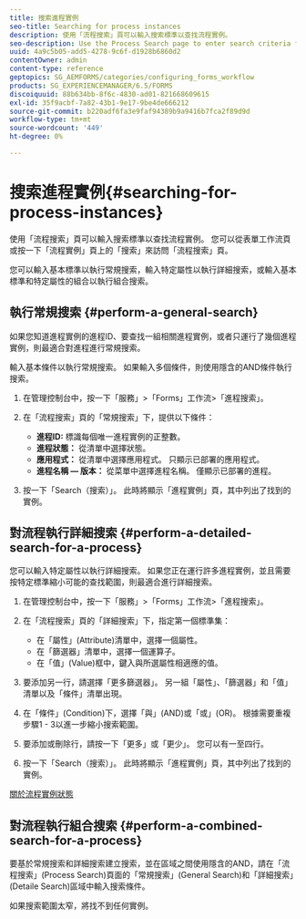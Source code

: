 ```yaml
---
title: 搜索進程實例
seo-title: Searching for process instances
description: 使用「流程搜索」頁可以輸入搜索標準以查找流程實例。
seo-description: Use the Process Search page to enter search criteria for finding a process instance.
uuid: 4a9c5b05-add5-4278-9c6f-d1928b6860d2
contentOwner: admin
content-type: reference
geptopics: SG_AEMFORMS/categories/configuring_forms_workflow
products: SG_EXPERIENCEMANAGER/6.5/FORMS
discoiquuid: 88b634bb-8f6c-4830-ad01-821668609615
exl-id: 35f9acbf-7a82-43b1-9e17-9be4de666212
source-git-commit: b220adf6fa3e9faf94389b9a9416b7fca2f89d9d
workflow-type: tm+mt
source-wordcount: '449'
ht-degree: 0%

---
```


# 搜索進程實例{#searching-for-process-instances}

使用「流程搜索」頁可以輸入搜索標準以查找流程實例。 您可以從表單工作流頁或按一下「流程實例」頁上的「搜索」來訪問「流程搜索」頁。

您可以輸入基本標準以執行常規搜索，輸入特定屬性以執行詳細搜索，或輸入基本標準和特定屬性的組合以執行組合搜索。

## 執行常規搜索 {#perform-a-general-search}

如果您知道進程實例的進程ID、要查找一組相關進程實例，或者只運行了幾個進程實例，則最適合對進程進行常規搜索。

輸入基本條件以執行常規搜索。 如果輸入多個條件，則使用隱含的AND條件執行搜索。

1. 在管理控制台中，按一下「服務」>「Forms」工作流>「進程搜索」。
1. 在「流程搜索」頁的「常規搜索」下，提供以下條件：

   * **進程ID:** 標識每個唯一進程實例的正整數。
   * **進程狀態：** 從清單中選擇狀態。
   * **應用程式：** 從清單中選擇應用程式。 只顯示已部署的應用程式。
   * **進程名稱 — 版本：** 從菜單中選擇進程名稱。 僅顯示已部署的進程。

1. 按一下「Search（搜索）」。 此時將顯示「進程實例」頁，其中列出了找到的實例。

## 對流程執行詳細搜索 {#perform-a-detailed-search-for-a-process}

您可以輸入特定屬性以執行詳細搜索。 如果您正在運行許多進程實例，並且需要按特定標準縮小可能的查找範圍，則最適合進行詳細搜索。

1. 在管理控制台中，按一下「服務」>「Forms」工作流>「進程搜索」。
1. 在「流程搜索」頁的「詳細搜索」下，指定第一個標準集：

   * 在「屬性」(Attribute)清單中，選擇一個屬性。
   * 在「篩選器」清單中，選擇一個運算子。
   * 在「值」(Value)框中，鍵入與所選屬性相適應的值。

1. 要添加另一行，請選擇「更多篩選器」。 另一組「屬性」、「篩選器」和「值」清單以及「條件」清單出現。
1. 在「條件」(Condition)下，選擇「與」(AND)或「或」(OR)。 根據需要重複步驟1 - 3以進一步縮小搜索範圍。
1. 要添加或刪除行，請按一下「更多」或「更少」。 您可以有一至四行。
1. 按一下「Search（搜索）」。 此時將顯示「進程實例」頁，其中列出了找到的實例。

[關於流程實例狀態](/help/forms/using/admin-help/processes.md#about-process-instance-statuses)

## 對流程執行組合搜索 {#perform-a-combined-search-for-a-process}

要基於常規搜索和詳細搜索建立搜索，並在區域之間使用隱含的AND，請在「流程搜索」(Process Search)頁面的「常規搜索」(General Search)和「詳細搜索」(Detaile Search)區域中輸入搜索條件。

如果搜索範圍太窄，將找不到任何實例。
